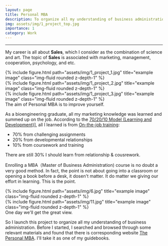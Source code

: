```yaml
---
layout: page
title: Personal MBA
description: To organize all my understanding of business administration.
img: assets/img/1_project_top.jpg
importance: 1
category: Work
---
```


***

My career is all about **Sales**, which I consider as the combination of science and art. The topic of **Sales** is associated with marketing, management, cooperation, psychology, and etc.

<div class="row">
    <div class="col-sm mt-3 mt-md-0">
        {% include figure.html path="assets/img/1_project_1.jpg" title="example image" class="img-fluid rounded z-depth-1" %}
    </div>
    <div class="col-sm mt-3 mt-md-0">
        {% include figure.html path="assets/img/1_project_2.jpg" title="example image" class="img-fluid rounded z-depth-1" %}
    </div>
    <div class="col-sm mt-3 mt-md-0">
        {% include figure.html path="assets/img/1_project_3.jpg" title="example image" class="img-fluid rounded z-depth-1" %}
    </div>
</div>
<div class="caption">
    The aim of Personal MBA is to improve yourself.
</div>

As a bioengineering graduate, all my marketing knowledge was learned and summed up on the job. According to the <a href="https://en.wikipedia.org/wiki/70/20/10_Model_(Learning_and_Development))" target="_blank" rel="noopener noreferrer">70/20/10 Model (Learning and Development)]</a>, all I learned is from <a href="https://en.wikipedia.org/wiki/On-the-job_training" target="_blank" rel="noopener noreferrer">On-the-job training</a>:

- 70% from challenging assignments
- 20% from developmental relationships
- 10% from coursework and training

There are still 30% I should learn from relationship & cousrework.

Enrolling a MBA（Master of Business Administration) course is no doubt a very good method. In fact, the point is not about going into a classroom or opening a book before a desk, it dosen't matter. It do matter we giving our effort in learning. This is the point.

<div class="row justify-content-sm-center">
    <div class="col-sm-8 mt-3 mt-md-0">
        {% include figure.html path="assets/img/6.jpg" title="example image" class="img-fluid rounded z-depth-1" %}
    </div>
    <div class="col-sm-4 mt-3 mt-md-0">
        {% include figure.html path="assets/img/11.jpg" title="example image" class="img-fluid rounded z-depth-1" %}
    </div>
</div>
<div class="caption">
    One day we'll get the great view.
</div>

So I launch this project to organize all my understanding of business administration. Before I started, I searched and browsed through some relevant materials and found that there is corresponding website <a href="https://personalmba.com" target="_blank" rel="noopener noreferrer">The Personal MBA</a>. I'll take it as one of my guidebooks.
